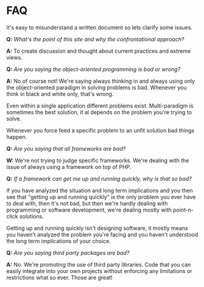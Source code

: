# FAQ #

It's easy to misunderstand a written document so lets clarify some issues.

**Q:** _What's the point of this site and why the confrontational approach?_

**A:** To create discussion and thought about current practices and extreme views.

**Q:** _Are you saying the object-oriented programming is bad or wrong?_

**A:** No of course not! We're saying always thinking in and always using only the object-oriented paradigm in solving problems is bad. Whenever you think in black and white only, that's wrong.

Even within a single application different problems exist. Multi-paradigm is sometimes the best solution, it al depends on the problem you're trying to solve.

Whenever you force feed a specific problem to an unfit solution bad things happen.

**Q:** _Are you saying that all frameworks are bad?_

**W:** We're not trying to judge specific frameworks. We're dealing with the issue of always using a framework on top of PHP.

**Q:** _If a framework can get me up and running quickly, why is that so bad?_

If you have analyzed the situation and long term implications and you then see that "getting up and running quickly" is the only problem you ever have to deal with, then it's not bad, but then we're hardly dealing with programming or software development, we're dealing mostly with point-n-click solutions.

Getting up and running quickly isn't designing software, it mostly means you haven't analyzed the problem you're facing and you haven't understood the long term implications of your choice.

**Q:** _Are you saying third party packages are bad?_

**A:** No. We're promoting the use of third party libraries. Code that you can easily integrate into your own projects without enforcing any limitations or restrictions what so ever. Those are great!

